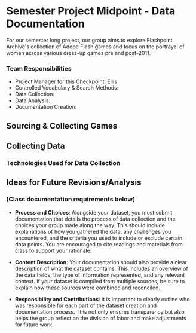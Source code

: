 # Semester Project Midpoint - Data Documentation

For our semester long project, our group aims to explore Flashpoint Archive's collection of Adobe Flash games and focus on the portrayal of women across various dress-up games pre and post-2011. 

### Team Responsibilities
- Project Manager for this Checkpoint: Ellis
- Controlled Vocabulary & Search Methods:
- Data Collection:
- Data Analysis:
- Documentation Creation: 

## Sourcing & Collecting Games

## Collecting Data

### Technologies Used for Data Collection

## Ideas for Future Revisions/Analysis


### (Class documentation requirements below)

- **Process and Choices**: Alongside your dataset, you must submit documentation that details the process of data collection and the choices your group made along the way. This should include explanations of how you gathered the data, any challenges you encountered, and the criteria you used to include or exclude certain data points. You are encouraged to cite readings and materials from class to support your rationale.

- **Content Description**: Your documentation should also provide a clear description of what the dataset contains. This includes an overview of the data fields, the type of information represented, and any relevant context. If your dataset is compiled from multiple sources, be sure to explain how these sources were combined and reconciled.

- **Responsibility and Contributions**: It is important to clearly outline who was responsible for each part of the dataset creation and documentation process. This not only ensures transparency but also helps the group reflect on the division of labor and make adjustments for future work.

